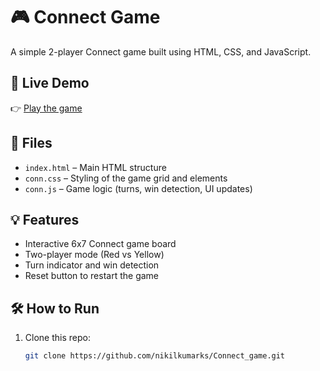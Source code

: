 # 🎮 Connect Game

A simple 2-player Connect game built using HTML, CSS, and JavaScript.

## 🚀 Live Demo

👉 [Play the game](https://connect-game-ten.vercel.app)

## 📁 Files

- `index.html` – Main HTML structure
- `conn.css` – Styling of the game grid and elements
- `conn.js` – Game logic (turns, win detection, UI updates)

## 💡 Features

- Interactive 6x7 Connect game board
- Two-player mode (Red vs Yellow)
- Turn indicator and win detection
- Reset button to restart the game

## 🛠️ How to Run

1. Clone this repo:
   ```bash
   git clone https://github.com/nikilkumarks/Connect_game.git

